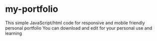 # my-portfolio
This simple JavaScript/html code for responsive and mobile friendly personal portfolio
You can download and edit for your personal use and learning
